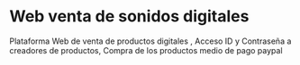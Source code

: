 # Web venta de sonidos digitales
Plataforma Web de venta de productos digitales , 
Acceso  ID y Contraseña a creadores de productos, 
Compra de los productos medio de pago paypal 
 
